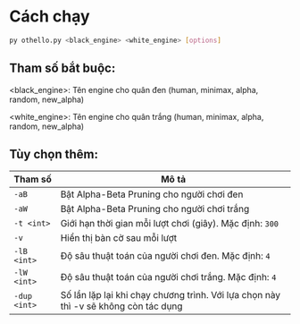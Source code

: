 # Cách chạy

```bash
py othello.py <black_engine> <white_engine> [options]
```
## Tham số bắt buộc:

<black_engine>: Tên engine cho quân đen (human, minimax, alpha, random, new_alpha)

<white_engine>: Tên engine cho quân trắng (human, minimax, alpha, random, new_alpha)

## Tùy chọn thêm:

| Tham số     | Mô tả |
|-------------|------|
| `-aB`       | Bật Alpha-Beta Pruning cho người chơi đen |
| `-aW`       | Bật Alpha-Beta Pruning cho người chơi trắng |
| `-t <int>`  | Giới hạn thời gian mỗi lượt chơi (giây). Mặc định: `300` |
| `-v`        | Hiển thị bàn cờ sau mỗi lượt |
| `-lB <int>` | Độ sâu thuật toán của người chơi đen. Mặc định: `4` |
| `-lW <int>` | Độ sâu thuật toán của người chơi trắng. Mặc định: `4` |
| `-dup <int>`| Số lần lặp lại khi chạy chương trình. Với lựa chọn này thì -v sẽ không còn tác dụng|
